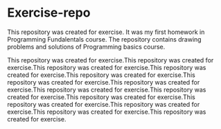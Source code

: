 ﻿# Exercise-repo


This repository was created for exercisе. It was my first homework in Programming Fundalentals course.
The repository contains drawing problems and solutions of Programming basics course.

This repository was created for exercisе.This repository was created for exercisе.This repository was created for exercisе.This repository was created for exercisе.This repository was created for exercisе.This repository was created for exercisе.This repository was created for exercisе.This repository was created for exercisе.This repository was created for exercisе.This repository was created for exercisе.This repository was created for exercisе.This repository was created for exercisе.This repository was created for exercisе.This repository was created for exercisе.
